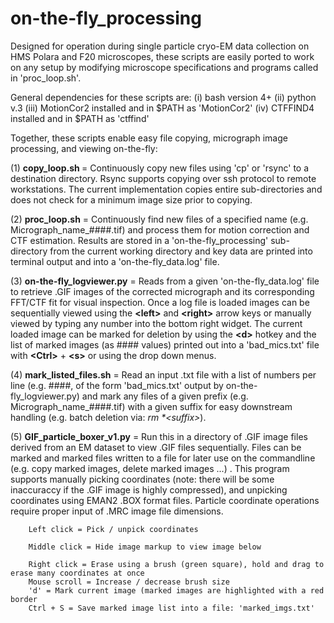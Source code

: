 # on-the-fly_processing

Designed for operation during single particle cryo-EM data collection on HMS Polara and F20 microscopes, these scripts are easily ported to work on any setup by modifying microscope specifications and programs called in 'proc_loop.sh'. 

General dependencies for these scripts are: 
  (i) bash version 4+
  (ii) python v.3
  (iii) MotionCor2 installed and in $PATH as 'MotionCor2'
  (iv) CTFFIND4 installed and in $PATH as 'ctffind' 

Together, these scripts enable easy file copying, micrograph image processing, and viewing on-the-fly:

(1) <b>copy_loop.sh </b> = Continuously copy new files using 'cp' or 'rsync' to a destination directory. Rsync supports copying over ssh protocol to remote workstations. The current implementation copies entire sub-directories and does not check for a minimum image size prior to copying. 

(2) <b>proc_loop.sh</b> = Continuously find new files of a specified name (e.g. Micrograph_name_####.tif) and process them for motion correction and CTF estimation. Results are stored in a 'on-the-fly_processing' sub-directory from the current working directory and key data are printed into terminal output and into a 'on-the-fly_data.log' file.

(3) <b>on-the-fly_logviewer.py</b> = Reads from a given 'on-the-fly_data.log' file to retrieve .GIF images of the corrected micrograph and its corresponding FFT/CTF fit for visual inspection. Once a log file is loaded images can be sequentially viewed using the <b>\<left></b> and <b>\<right></b> arrow keys or manually viewed by typing any number into the bottom right widget. The current loaded image can be marked for deletion by using the <b>\<d></b> hotkey and the list of marked images (as #### values) printed out into a 'bad_mics.txt' file with <b>\<Ctrl></b> + <b>\<s></b> or using the drop down menus. 

(4) <b>mark_listed_files.sh</b> = Read an input .txt file with a list of numbers per line (e.g. ####, of the form 'bad_mics.txt' output by on-the-fly_logviewer.py) and mark any files of a given prefix (e.g. Micrograph_name_####.tif) with a given suffix for easy downstream handling (e.g. batch deletion via: <i>rm *\<suffix></i>). 

(5) <b>GIF_particle_boxer_v1.py</b> = Run this in a directory of .GIF image files derived from an EM dataset to view .GIF files sequentially. Files can be marked and marked files written to a file for later use on the commandline (e.g. copy marked images, delete marked images ...) . This program supports manually picking coordinates (note: there will be some inaccuraccy if the .GIF image is highly compressed), and unpicking coordinates using EMAN2 .BOX format files. Particle coordinate operations require proper input of .MRC image file dimensions.

        Left click = Pick / unpick coordinates

        Middle click = Hide image markup to view image below 

        Right click = Erase using a brush (green square), hold and drag to erase many coordinates at once
        Mouse scroll = Increase / decrease brush size 
        'd' = Mark current image (marked images are highlighted with a red border
        Ctrl + S = Save marked image list into a file: 'marked_imgs.txt'
        
